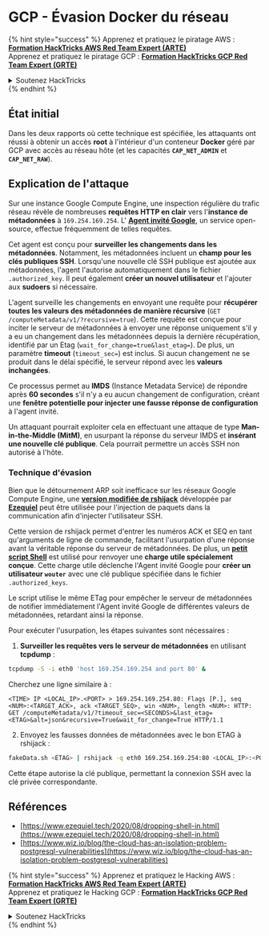 # GCP - Évasion Docker du réseau

{% hint style="success" %}
Apprenez et pratiquez le piratage AWS :<img src="/.gitbook/assets/image.png" alt="" data-size="line">[**Formation HackTricks AWS Red Team Expert (ARTE)**](https://training.hacktricks.xyz/courses/arte)<img src="/.gitbook/assets/image.png" alt="" data-size="line">\
Apprenez et pratiquez le piratage GCP : <img src="/.gitbook/assets/image (2).png" alt="" data-size="line">[**Formation HackTricks GCP Red Team Expert (GRTE)**<img src="/.gitbook/assets/image (2).png" alt="" data-size="line">](https://training.hacktricks.xyz/courses/grte)

<details>

<summary>Soutenez HackTricks</summary>

* Consultez les [**plans d'abonnement**](https://github.com/sponsors/carlospolop)!
* **Rejoignez le** 💬 [**groupe Discord**](https://discord.gg/hRep4RUj7f) ou le [**groupe Telegram**](https://t.me/peass) ou **suivez-nous** sur **Twitter** 🐦 [**@hacktricks\_live**](https://twitter.com/hacktricks\_live)**.**
* **Partagez des astuces de piratage en soumettant des PR aux** [**HackTricks**](https://github.com/carlospolop/hacktricks) et [**HackTricks Cloud**](https://github.com/carlospolop/hacktricks-cloud) dépôts GitHub.

</details>
{% endhint %}

## État initial

Dans les deux rapports où cette technique est spécifiée, les attaquants ont réussi à obtenir un accès **root** à l'intérieur d'un conteneur **Docker** géré par GCP avec accès au réseau hôte (et les capacités **`CAP_NET_ADMIN`** et **`CAP_NET_RAW`**).

## Explication de l'attaque

Sur une instance Google Compute Engine, une inspection régulière du trafic réseau révèle de nombreuses **requêtes HTTP en clair** vers l'**instance de métadonnées** à `169.254.169.254`. L' [**Agent invité Google**](https://github.com/GoogleCloudPlatform/guest-agent), un service open-source, effectue fréquemment de telles requêtes.

Cet agent est conçu pour **surveiller les changements dans les métadonnées**. Notamment, les métadonnées incluent un **champ pour les clés publiques SSH**. Lorsqu'une nouvelle clé SSH publique est ajoutée aux métadonnées, l'agent l'autorise automatiquement dans le fichier `.authorized_key`. Il peut également **créer un nouvel utilisateur** et l'ajouter aux **sudoers** si nécessaire.

L'agent surveille les changements en envoyant une requête pour **récupérer toutes les valeurs des métadonnées de manière récursive** (`GET /computeMetadata/v1/?recursive=true`). Cette requête est conçue pour inciter le serveur de métadonnées à envoyer une réponse uniquement s'il y a eu un changement dans les métadonnées depuis la dernière récupération, identifié par un Etag (`wait_for_change=true&last_etag=`). De plus, un paramètre **timeout** (`timeout_sec=`) est inclus. Si aucun changement ne se produit dans le délai spécifié, le serveur répond avec les **valeurs inchangées**.

Ce processus permet au **IMDS** (Instance Metadata Service) de répondre après **60 secondes** s'il n'y a eu aucun changement de configuration, créant une **fenêtre potentielle pour injecter une fausse réponse de configuration** à l'agent invité.

Un attaquant pourrait exploiter cela en effectuant une attaque de type **Man-in-the-Middle (MitM)**, en usurpant la réponse du serveur IMDS et **insérant une nouvelle clé publique**. Cela pourrait permettre un accès SSH non autorisé à l'hôte.

### Technique d'évasion

Bien que le détournement ARP soit inefficace sur les réseaux Google Compute Engine, une [**version modifiée de rshijack**](https://github.com/ezequielpereira/rshijack) développée par [**Ezequiel**](https://www.ezequiel.tech/2020/08/dropping-shell-in.html) peut être utilisée pour l'injection de paquets dans la communication afin d'injecter l'utilisateur SSH.

Cette version de rshijack permet d'entrer les numéros ACK et SEQ en tant qu'arguments de ligne de commande, facilitant l'usurpation d'une réponse avant la véritable réponse du serveur de métadonnées. De plus, un [**petit script Shell**](https://gist.github.com/ezequielpereira/914c2aae463409e785071213b059f96c#file-fakedata-sh) est utilisé pour renvoyer une **charge utile spécialement conçue**. Cette charge utile déclenche l'Agent invité Google pour **créer un utilisateur `wouter`** avec une clé publique spécifiée dans le fichier `.authorized_keys`.

Le script utilise le même ETag pour empêcher le serveur de métadonnées de notifier immédiatement l'Agent invité Google de différentes valeurs de métadonnées, retardant ainsi la réponse.

Pour exécuter l'usurpation, les étapes suivantes sont nécessaires :

1. **Surveiller les requêtes vers le serveur de métadonnées** en utilisant **tcpdump** :
```bash
tcpdump -S -i eth0 'host 169.254.169.254 and port 80' &
```
Cherchez une ligne similaire à :
```
<TIME> IP <LOCAL_IP>.<PORT> > 169.254.169.254.80: Flags [P.], seq <NUM>:<TARGET_ACK>, ack <TARGET_SEQ>, win <NUM>, length <NUM>: HTTP: GET /computeMetadata/v1/?timeout_sec=<SECONDS>&last_etag=<ETAG>&alt=json&recursive=True&wait_for_change=True HTTP/1.1
```
2. Envoyez les fausses données de métadonnées avec le bon ETAG à rshijack :
```bash
fakeData.sh <ETAG> | rshijack -q eth0 169.254.169.254:80 <LOCAL_IP>:<PORT> <TARGET_SEQ> <TARGET_ACK>; ssh -i id_rsa -o StrictHostKeyChecking=no wouter@localhost
```
Cette étape autorise la clé publique, permettant la connexion SSH avec la clé privée correspondante.


## Références

* [https://www.ezequiel.tech/2020/08/dropping-shell-in.html](https://www.ezequiel.tech/2020/08/dropping-shell-in.html)
* [https://www.wiz.io/blog/the-cloud-has-an-isolation-problem-postgresql-vulnerabilities](https://www.wiz.io/blog/the-cloud-has-an-isolation-problem-postgresql-vulnerabilities)

{% hint style="success" %}
Apprenez et pratiquez le Hacking AWS :<img src="/.gitbook/assets/image.png" alt="" data-size="line">[**Formation HackTricks AWS Red Team Expert (ARTE)**](https://training.hacktricks.xyz/courses/arte)<img src="/.gitbook/assets/image.png" alt="" data-size="line">\
Apprenez et pratiquez le Hacking GCP : <img src="/.gitbook/assets/image (2).png" alt="" data-size="line">[**Formation HackTricks GCP Red Team Expert (GRTE)**<img src="/.gitbook/assets/image (2).png" alt="" data-size="line">](https://training.hacktricks.xyz/courses/grte)

<details>

<summary>Soutenez HackTricks</summary>

* Consultez les [**plans d'abonnement**](https://github.com/sponsors/carlospolop)!
* **Rejoignez le** 💬 [**groupe Discord**](https://discord.gg/hRep4RUj7f) ou le [**groupe Telegram**](https://t.me/peass) ou **suivez-nous** sur **Twitter** 🐦 [**@hacktricks\_live**](https://twitter.com/hacktricks\_live)**.**
* **Partagez des astuces de hacking en soumettant des PR aux** [**HackTricks**](https://github.com/carlospolop/hacktricks) et [**HackTricks Cloud**](https://github.com/carlospolop/hacktricks-cloud) github repos.

</details>
{% endhint %}
